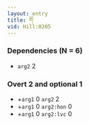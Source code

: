 ```yaml
---
layout: entry
title: གོ་
vid: Hill:0205
---
```

### Dependencies (N = 6)
* `arg2` 2


### Overt 2 and optional 1
* +`arg1` 0 `arg2` 2
* +`arg1` 0 `arg2:hon` 0
* +`arg1` 0 `arg2:lvc` 0
